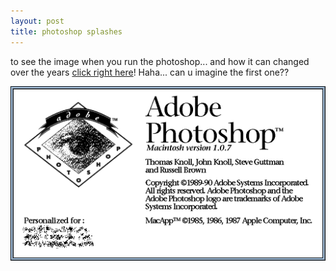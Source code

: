 ```yaml
---
layout: post
title: photoshop splashes
---
```


to see the image when you run the photoshop... and how it can changed over the years [click right here](http://www.guidebookgallery.org/splashes/photoshop)! Haha... can u imagine the first one??

![](/img/1_0_7-mac.png)
